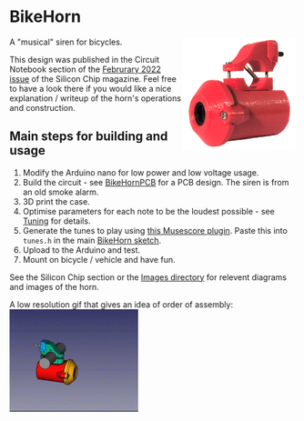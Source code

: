 # BikeHorn
A "musical" siren for bicycles.
<img alt="Overview photo of the horn from an angle" src="Images/Overview_NB_Small.png" width="200px" align="right">

This design was published in the Circuit Notebook section of the [Februrary 2022 issue](https://www.siliconchip.com.au/Issue/2022/February) of the Silicon Chip magazine. Feel free to have a look there if you would like a nice explanation / writeup of the horn's operations and construction.

## Main steps for building and usage
1. Modify the Arduino nano for low power and low voltage usage.
2. Build the circuit - see [BikeHornPCB](BikeHornPCB) for a PCB design. The siren is from an old smoke alarm.
3. 3D print the case.
4. Optimise parameters for each note to be the loudest possible - see [Tuning](Tuning) for details.
5. Generate the tunes to play using [this Musescore plugin](https://github.com/jgOhYeah/TunePlayer/blob/main/extras/MusescorePlugin.md). Paste this into `tunes.h` in the main [BikeHorn sketch](BikeHorn).
6. Upload to the Arduino and test.
7. Mount on bicycle / vehicle and have fun.

See the Silicon Chip section or the [Images directory](Images) for relevent diagrams and images of the horn.

A low resolution gif that gives an idea of order of assembly:  
![AssemblyGIF.gif](Images/AssemblyGIF.gif)
